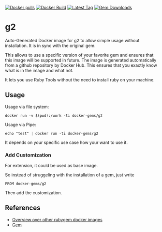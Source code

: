 [![Docker pulls](https://img.shields.io/docker/pulls/rubygem/g2.svg)](https://hub.docker.com/r/rubygem/g2/)
[![Docker Build](https://img.shields.io/docker/automated/rubygem/g2.svg)](https://hub.docker.com/r/rubygem/g2/)
[![Latest Tag](https://img.shields.io/github/tag/docker-rubygem/g2.svg)](https://hub.docker.com/r/rubygem/g2/)
[![Gem Downloads](https://img.shields.io/gem/dt/g2.svg)](https://rubygems.org/gems/g2/)
# g2

Auto-Generated Docker image for g2 to allow simple usage without installation.
It is in sync with the original gem.

This allows to use a specific version of your favorite gem and ensures that this image will be supported in future.
The image is generated automatically from a github repository by Docker Hub.
This ensures that you exactly know what is in the image and what not.

It lets you use Ruby Tools without the need to install ruby on your machine.

## Usage

Usage via file system:

`docker run -v $(pwd):/work -ti docker-gems/g2`

Usage via Pipe:

`echo "test" | docker run -ti docker-gems/g2`

It depends on your specific use case how your want to use it.

### Add Customization

For extension, it could be used as base image.

So instead of struggeling with the installation of a gem, just write

`FROM docker-gems/g2`

Then add the customization.

## References

 - [Overview over other rubygem docker images](https://github.com/thinkbot/docker-rubygem)
 - [Gem](https://rubygems.org/gems/g2/)
